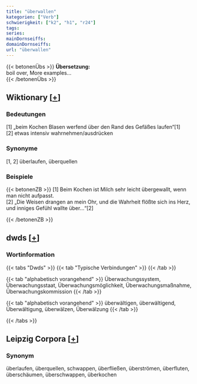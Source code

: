 ```yaml
---
title: "überwallen"
kategorien: ["Verb"]
schwierigkeit: ["k2", "h1", "r24"]
tags:
series:
mainDornseiffs:
domainDornseiffs:
url: "überwallen"
---
```


{{< betonenÜbs >}}
**Übersetzung:**  
boil over, More examples...  
{{< /betonenÜbs >}}

## Wiktionary [[+](https://de.wiktionary.org/wiki/überwallen)]

### Bedeutungen
[1] „beim Kochen Blasen werfend über den Rand des Gefäßes laufen“[1]  
[2] etwas intensiv wahrnehmen/ausdrücken  

### Synonyme
[1, 2] überlaufen, überquellen  

### Beispiele
{{< betonenZB >}}
[1] Beim Kochen ist Milch sehr leicht übergewallt, wenn man nicht aufpasst.  
[2] „Die Weisen drangen an mein Ohr, und die Wahrheit flößte sich ins Herz, und inniges Gefühl wallte über…“[2]  

{{< /betonenZB >}}


## dwds [[+](https://www.dwds.de/wb/überwallen)]

### Wortinformation
{{< tabs "Dwds" >}}
{{< tab "Typische Verbindungen" >}}
{{< /tab >}}

{{< tab "alphabetisch vorangehend" >}}
Überwachungssystem, Überwachungsstaat, Überwachungsmöglichkeit, Überwachungsmaßnahme, Überwachungskommission
{{< /tab >}}

{{< tab "alphabetisch vorangehend" >}}
überwältigen, überwältigend, Überwältigung, überwälzen, Überwälzung
{{< /tab >}}

{{< /tabs >}}

## Leipzig Corpora [[+](https://corpora.uni-leipzig.de/en/res?word=überwallen&corpusId=deu_newscrawl-public_2018)]


### Synonym
überlaufen, überquellen, schwappen, überfließen, überströmen, überfluten, überschäumen, überschwappen, überkochen

